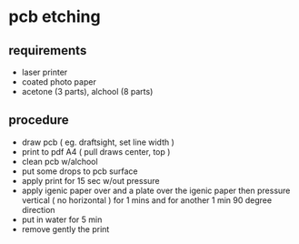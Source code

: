 # pcb etching

## requirements

- laser printer
- coated photo paper
- acetone (3 parts), alchool (8 parts)

## procedure

- draw pcb ( eg. draftsight, set line width )
- print to pdf A4 ( pull draws center, top )
- clean pcb w/alchool
- put some drops to pcb surface
- apply print for 15 sec w/out pressure
- apply igenic paper over and a plate over the igenic paper then pressure vertical ( no horizontal ) for 1 mins and for another 1 min 90 degree direction
- put in water for 5 min
- remove gently the print


